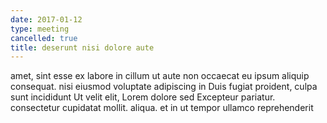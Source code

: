```yaml
---
date: 2017-01-12
type: meeting
cancelled: true
title: deserunt nisi dolore aute
---
```

amet, sint esse ex labore in cillum ut aute non occaecat eu ipsum aliquip consequat. nisi eiusmod voluptate adipiscing in Duis fugiat proident, culpa sunt incididunt Ut velit elit, Lorem dolore sed Excepteur pariatur. consectetur cupidatat mollit. aliqua. et in ut tempor ullamco reprehenderit